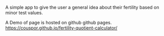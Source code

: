 A simple app to give the user a general idea about their fertility based on minor test values. 

A Demo of page is hosted on github github pages. https://couspor.github.io/fertility-quotient-calculator/

